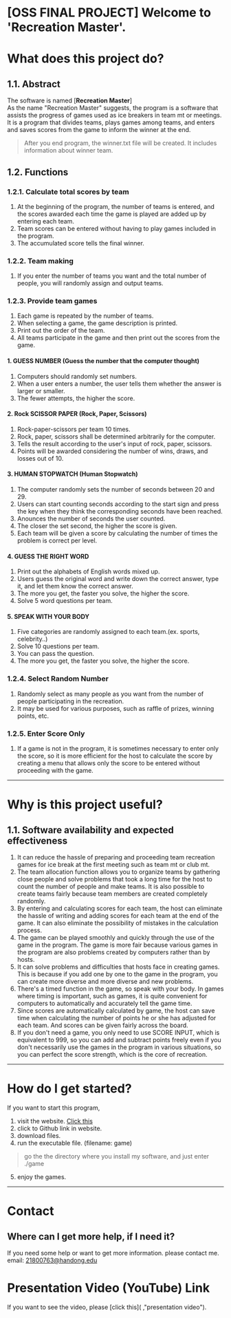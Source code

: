 [OSS FINAL PROJECT] Welcome to 'Recreation Master'.
======================

# What does this project do?
## 1.1. Abstract
The software is named [**Recreation Master**]    
As the name "Recreation Master" suggests, the program is a software that assists the progress of games used as ice breakers in team mt or meetings.   
It is a program that divides teams, plays games among teams, and enters and saves scores from the game to inform the winner at the end.   
> After you end program, the winner.txt file will be created. It includes information about winner team.

## 1.2. Functions
### 1.2.1. Calculate total scores by team
1. At the beginning of the program, the number of teams is entered, and the scores awarded each time the game is played are added up by entering each team.
2. Team scores can be entered without having to play games included in the program.
3. The accumulated score tells the final winner.

### 1.2.2. Team making
1. If you enter the number of teams you want and the total number of people, you will randomly assign and output teams.   

### 1.2.3. Provide team games
1. Each game is repeated by the number of teams.
2. When selecting a game, the game description is printed.
3. Print out the order of the team.
4. All teams participate in the game and then print out the scores from the game.

#### 1. GUESS NUMBER (Guess the number that the computer thought)
1. Computers should randomly set numbers.
2. When a user enters a number, the user tells them whether the answer is larger or smaller.
3. The fewer attempts, the higher the score.

#### 2. Rock SCISSOR PAPER (Rock, Paper, Scissors)
1. Rock-paper-scissors per team 10 times.
2. Rock, paper, scissors shall be determined arbitrarily for the computer.
3. Tells the result according to the user's input of rock, paper, scissors.
4. Points will be awarded considering the number of wins, draws, and losses out of 10.

#### 3. HUMAN STOPWATCH (Human Stopwatch)
1. The computer randomly sets the number of seconds between 20 and 29.
2. Users can start counting seconds according to the start sign and press the key when they think the corresponding seconds have been reached.
3. Anounces the number of seconds the user counted.
4. The closer the set second, the higher the score is given.
5. Each team will be given a score by calculating the number of times the problem is correct per level.

#### 4. GUESS THE RIGHT WORD
1. Print out the alphabets of English words mixed up.
2. Users guess the original word and write down the correct answer, type it, and let them know the correct answer.
3. The more you get, the faster you solve, the higher the score.
4. Solve 5 word questions per team.

#### 5. SPEAK WITH YOUR BODY
1. Five categories are randomly assigned to each team.(ex. sports, celebrity..)
2. Solve 10 questions per team.
3. You can pass the question.
4. The more you get, the faster you solve, the higher the score.

### 1.2.4. Select Random Number
1. Randomly select as many people as you want from the number of people participating in the recreation.
2. It may be used for various purposes, such as raffle of prizes, winning points, etc.

### 1.2.5. Enter Score Only
1. If a game is not in the program, it is sometimes necessary to enter only the score, so it is more efficient for the host to calculate the score by creating a menu that allows only the score to be entered without proceeding with the game.
****

# Why is this project useful?
## 1.1. Software availability and expected effectiveness
1. It can reduce the hassle of preparing and proceeding team recreation games for ice break at the first meeting such as team mt or club mt.
2. The team allocation function allows you to organize teams by gathering close people and solve problems that took a long time for the host to count the number of people and make teams. It is also possible to create teams fairly because team members are created completely randomly.
3. By entering and calculating scores for each team, the host can eliminate the hassle of writing and adding scores for each team at the end of the game. It can also eliminate the possibility of mistakes in the calculation process.
4. The game can be played smoothly and quickly through the use of the game in the program. The game is more fair because various games in the program are also problems created by computers rather than by hosts.
5. It can solve problems and difficulties that hosts face in creating games. This is because if you add one by one to the game in the program, you can create more diverse and more diverse and new problems.
6. There's a timed function in the game, so speak with your body. In games where timing is important, such as games, it is quite convenient for computers to automatically and accurately tell the game time.
7. Since scores are automatically calculated by game, the host can save time when calculating the number of points he or she has adjusted for each team. And scores can be given fairly across the board.
8. If you don't need a game, you only need to use SCORE INPUT, which is equivalent to 999, so you can add and subtract points freely even if you don't necessarily use the games in the program in various situations, so you can perfect the score strength, which is the core of recreation.
****

# How do I get started?
If you want to start this program,   
1. visit the website. [Click this](https://wnsgur1343.wixsite.com/recreation-master "recreation_master webpage")
2. click to Github link in website.
3. download files.
4. run the executable file. (filename: game) 
> go the the directory where you install my software, and just enter ./game
5. enjoy the games.


****

# Contact
## Where can I get more help, if I need it?
If you need some help or want to get more information. please contact me.   
email: 21800763@handong.edu

# Presentation Video (YouTube) Link
If you want to see the video, please [click this](  ,"presentation video").
